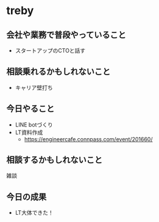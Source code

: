 # treby

## 会社や業務で普段やっていること

- スタートアップのCTOと話す

## 相談乗れるかもしれないこと

- キャリア壁打ち

## 今日やること

- LINE botづくり
- LT資料作成
  - https://engineercafe.connpass.com/event/201660/

## 相談するかもしれないこと

雑談

## 今日の成果

- LT大体できた！
